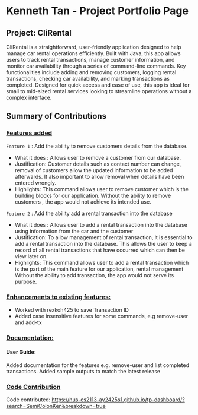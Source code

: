 # Kenneth Tan - Project Portfolio Page

## Project: CliRental

CliRental is a straightforward, user-friendly application designed to help manage car rental operations efficiently. 
Built with Java, this app allows users to track rental transactions, manage customer information, 
and monitor car availability through a series of command-line commands. Key functionalities include 
adding and removing customers, logging rental transactions, checking car availability, 
and marking transactions as completed. Designed for quick access and ease of use, 
this app is ideal for small to mid-sized rental services looking to streamline operations without a complex interface.

## Summary of Contributions

### <u>Features added</u>

`Feature 1` : Add the ability to remove customers details from the database.

* What it does : Allows user to remove a customer from our database. 
* Justification: Customer details such as contact number can change, removal of customers allow the updated information 
to be added afterwards. It also important to allow removal when details have been entered wrongly.
* Highlights: This command allows user to remove customer which is the building blocks for our application. Without the
  ability to remove customers , the app would not achieve its intended use.

`Feature 2` : Add the ability add a rental transaction into the database

* What it does : Allows user to add a rental transaction into the database using information from the car and the customer
* Justification: To allow management of rental transaction, it is essential to add a rental transaction into the database.
This allows the user to keep a record of all rental transactions that have occurred which can then be view later on. 
* Highlights: This command allows user to add a rental transaction which is the part of the main feature for our 
application, rental management Without the ability to add transaction, the app would not serve its purpose.


### <u>Enhancements to existing features:</u>
* Worked with rexkoh425 to save Transaction ID
* Added case insensitive features for some commands, e.g remove-user and add-tx

### <u>Documentation:</u>
#### User Guide:
Added documentation for the features e.g. remove-user and list completed transactions.
Added sample outputs to match the latest release

### <u>Code Contribution</u>

Code contributed: https://nus-cs2113-ay2425s1.github.io/tp-dashboard/?search=SemiColonKen&breakdown=true
